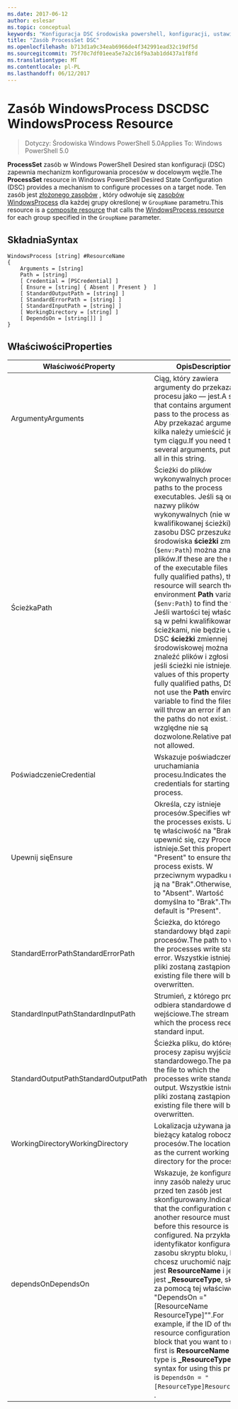 ```yaml
---
ms.date: 2017-06-12
author: eslesar
ms.topic: conceptual
keywords: "Konfiguracja DSC środowiska powershell, konfiguracji, ustawienia"
title: "Zasób ProcessSet DSC"
ms.openlocfilehash: b713d1a9c34eab6966de4f342991ead32c19df5d
ms.sourcegitcommit: 75f70c7df01eea5e7a2c16f9a3ab1dd437a1f8fd
ms.translationtype: MT
ms.contentlocale: pl-PL
ms.lasthandoff: 06/12/2017
---
```

# <a name="dsc-windowsprocess-resource"></a><span data-ttu-id="bf5ae-103">Zasób WindowsProcess DSC</span><span class="sxs-lookup"><span data-stu-id="bf5ae-103">DSC WindowsProcess Resource</span></span>

> <span data-ttu-id="bf5ae-104">Dotyczy: Środowiska Windows PowerShell 5.0</span><span class="sxs-lookup"><span data-stu-id="bf5ae-104">Applies To: Windows PowerShell 5.0</span></span>

<span data-ttu-id="bf5ae-105">**ProcessSet** zasób w Windows PowerShell Desired stan konfiguracji (DSC) zapewnia mechanizm konfigurowania procesów w docelowym węźle.</span><span class="sxs-lookup"><span data-stu-id="bf5ae-105">The **ProcessSet** resource in Windows PowerShell Desired State Configuration (DSC) provides a mechanism to configure processes on a target node.</span></span> <span data-ttu-id="bf5ae-106">Ten zasób jest [złożonego zasobów](authoringResourceComposite.md) , który odwołuje się [zasobów WindowsProcess](windowsProcessResource.md) dla każdej grupy określonej w `GroupName` parametru.</span><span class="sxs-lookup"><span data-stu-id="bf5ae-106">This resource is a [composite resource](authoringResourceComposite.md) that calls the [WindowsProcess resource](windowsProcessResource.md) for each group specified in the `GroupName` parameter.</span></span>

## <a name="syntax"></a><span data-ttu-id="bf5ae-107">Składnia</span><span class="sxs-lookup"><span data-stu-id="bf5ae-107">Syntax</span></span>

```
WindowsProcess [string] #ResourceName
{
    Arguments = [string]
    Path = [string]
    [ Credential = [PSCredential] ]
    [ Ensure = [string] { Absent | Present }  ]
    [ StandardOutputPath = [string] ]
    [ StandardErrorPath = [string] ]
    [ StandardInputPath = [string] ]   
    [ WorkingDirectory = [string] ]
    [ DependsOn = [string[]] ]
}
```

## <a name="properties"></a><span data-ttu-id="bf5ae-108">Właściwości</span><span class="sxs-lookup"><span data-stu-id="bf5ae-108">Properties</span></span>
|  <span data-ttu-id="bf5ae-109">Właściwość</span><span class="sxs-lookup"><span data-stu-id="bf5ae-109">Property</span></span>  |  <span data-ttu-id="bf5ae-110">Opis</span><span class="sxs-lookup"><span data-stu-id="bf5ae-110">Description</span></span>   | 
|---|---| 
| <span data-ttu-id="bf5ae-111">Argumenty</span><span class="sxs-lookup"><span data-stu-id="bf5ae-111">Arguments</span></span>| <span data-ttu-id="bf5ae-112">Ciąg, który zawiera argumenty do przekazania do procesu jako — jest.</span><span class="sxs-lookup"><span data-stu-id="bf5ae-112">A string that contains arguments to pass to the process as-is.</span></span> <span data-ttu-id="bf5ae-113">Aby przekazać argumenty kilka należy umieścić je w tym ciągu.</span><span class="sxs-lookup"><span data-stu-id="bf5ae-113">If you need to pass several arguments, put them all in this string.</span></span>| 
| <span data-ttu-id="bf5ae-114">Ścieżka</span><span class="sxs-lookup"><span data-stu-id="bf5ae-114">Path</span></span>| <span data-ttu-id="bf5ae-115">Ścieżki do plików wykonywalnych procesu.</span><span class="sxs-lookup"><span data-stu-id="bf5ae-115">The paths to the process executables.</span></span> <span data-ttu-id="bf5ae-116">Jeśli są one nazwy plików wykonywalnych (nie w pełni kwalifikowanej ścieżki), zasobu DSC przeszuka środowiska **ścieżki** zmiennej (`$env:Path`) można znaleźć plików.</span><span class="sxs-lookup"><span data-stu-id="bf5ae-116">If these are the names of the executable files (not fully qualified paths), the DSC resource will search the environment **Path** variable (`$env:Path`) to find the files.</span></span> <span data-ttu-id="bf5ae-117">Jeśli wartości tej właściwości są w pełni kwalifikowanymi ścieżkami, nie będzie używać DSC **ścieżki** zmiennej środowiskowej można znaleźć plików i zgłosi błąd, jeśli ścieżki nie istnieje.</span><span class="sxs-lookup"><span data-stu-id="bf5ae-117">If the values of this property are fully qualified paths, DSC will not use the **Path** environment variable to find the files, and will throw an error if any of the paths do not exist.</span></span> <span data-ttu-id="bf5ae-118">Ścieżki względne nie są dozwolone.</span><span class="sxs-lookup"><span data-stu-id="bf5ae-118">Relative paths are not allowed.</span></span>| 
| <span data-ttu-id="bf5ae-119">Poświadczenie</span><span class="sxs-lookup"><span data-stu-id="bf5ae-119">Credential</span></span>| <span data-ttu-id="bf5ae-120">Wskazuje poświadczeń dla uruchamiania procesu.</span><span class="sxs-lookup"><span data-stu-id="bf5ae-120">Indicates the credentials for starting the process.</span></span>| 
| <span data-ttu-id="bf5ae-121">Upewnij się</span><span class="sxs-lookup"><span data-stu-id="bf5ae-121">Ensure</span></span>| <span data-ttu-id="bf5ae-122">Określa, czy istnieje procesów.</span><span class="sxs-lookup"><span data-stu-id="bf5ae-122">Specifies whether the processes exists.</span></span> <span data-ttu-id="bf5ae-123">Ustaw tę właściwość na "Brak", aby upewnić się, czy Proces istnieje.</span><span class="sxs-lookup"><span data-stu-id="bf5ae-123">Set this property to "Present" to ensure that the process exists.</span></span> <span data-ttu-id="bf5ae-124">W przeciwnym wypadku ustaw ją na "Brak".</span><span class="sxs-lookup"><span data-stu-id="bf5ae-124">Otherwise, set it to "Absent".</span></span> <span data-ttu-id="bf5ae-125">Wartość domyślna to "Brak".</span><span class="sxs-lookup"><span data-stu-id="bf5ae-125">The default is "Present".</span></span>| 
| <span data-ttu-id="bf5ae-126">StandardErrorPath</span><span class="sxs-lookup"><span data-stu-id="bf5ae-126">StandardErrorPath</span></span>| <span data-ttu-id="bf5ae-127">Ścieżka, do którego standardowy błąd zapisu procesów.</span><span class="sxs-lookup"><span data-stu-id="bf5ae-127">The path to which the processes write standard error.</span></span> <span data-ttu-id="bf5ae-128">Wszystkie istniejące pliki zostaną zastąpione.</span><span class="sxs-lookup"><span data-stu-id="bf5ae-128">Any existing file there will be overwritten.</span></span>| 
| <span data-ttu-id="bf5ae-129">StandardInputPath</span><span class="sxs-lookup"><span data-stu-id="bf5ae-129">StandardInputPath</span></span>| <span data-ttu-id="bf5ae-130">Strumień, z którego proces odbiera standardowe dane wejściowe.</span><span class="sxs-lookup"><span data-stu-id="bf5ae-130">The stream from which the process receives standard input.</span></span>| 
| <span data-ttu-id="bf5ae-131">StandardOutputPath</span><span class="sxs-lookup"><span data-stu-id="bf5ae-131">StandardOutputPath</span></span>| <span data-ttu-id="bf5ae-132">Ścieżka pliku, do którego procesy zapisu wyjścia standardowego.</span><span class="sxs-lookup"><span data-stu-id="bf5ae-132">The path of the file to which the processes write standard output.</span></span> <span data-ttu-id="bf5ae-133">Wszystkie istniejące pliki zostaną zastąpione.</span><span class="sxs-lookup"><span data-stu-id="bf5ae-133">Any existing file there will be overwritten.</span></span>| 
| <span data-ttu-id="bf5ae-134">WorkingDirectory</span><span class="sxs-lookup"><span data-stu-id="bf5ae-134">WorkingDirectory</span></span>| <span data-ttu-id="bf5ae-135">Lokalizacja używana jako bieżący katalog roboczy dla procesów.</span><span class="sxs-lookup"><span data-stu-id="bf5ae-135">The location used as the current working directory for the processes.</span></span>| 
| <span data-ttu-id="bf5ae-136">dependsOn</span><span class="sxs-lookup"><span data-stu-id="bf5ae-136">DependsOn</span></span> | <span data-ttu-id="bf5ae-137">Wskazuje, że konfiguracja inny zasób należy uruchomić przed ten zasób jest skonfigurowany.</span><span class="sxs-lookup"><span data-stu-id="bf5ae-137">Indicates that the configuration of another resource must run before this resource is configured.</span></span> <span data-ttu-id="bf5ae-138">Na przykład jeśli identyfikator konfiguracji zasobu skryptu bloku, który chcesz uruchomić najpierw jest **ResourceName** i jej typ jest **_ResourceType**, składnia za pomocą tej właściwości to "DependsOn ="[ResourceName ResourceType]"".</span><span class="sxs-lookup"><span data-stu-id="bf5ae-138">For example, if the ID of the resource configuration script block that you want to run first is **ResourceName** and its type is **_ResourceType**, the syntax for using this property is `DependsOn = "[ResourceType]ResourceName"`\` .</span></span>| 


